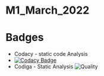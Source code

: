 # M1_March_2022
# Badges
* Codacy - static code Analysis
* [![Codacy Badge](https://app.codacy.com/project/badge/Grade/6c1298cfbf3b49c581f47834415bd2b4)](https://www.codacy.com/gh/ishasherekar/M1_March_2022/dashboard?utm_source=github.com&amp;utm_medium=referral&amp;utm_content=ishasherekar/M1_March_2022&amp;utm_campaign=Badge_Grade)
* Codiga - Static Analysis
 ![Quality](https://api.codiga.io/project/32447/score/svg)
